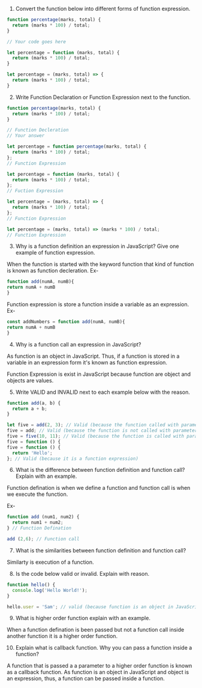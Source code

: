1. Convert the function below into different forms of function expression.

```js
function percentage(marks, total) {
  return (marks * 100) / total;
}

// Your code goes here

let percentage = function (marks, total) {
  return (marks * 100) / total;
}

let percentage = (marks, total) => {
  return (marks * 100) / total;
}

```

2. Write Function Declaration or Function Expression next to the function.

```js
function percentage(marks, total) {
  return (marks * 100) / total;
}

// Function Decleration
// Your answer
```

```js
let percentage = function percentage(marks, total) {
  return (marks * 100) / total;
};
// Function Expression
```

```js
let percentage = function (marks, total) {
  return (marks * 100) / total;
};
// Fuction Expression
```

```js
let percentage = (marks, total) => {
  return (marks * 100) / total;
};
// Function Expression
```

```js
let percentage = (marks, total) => (marks * 100) / total;
// Function Expression
```

3. Why is a function definition an expression in JavaScript? Give one example of function expression.

When the function is started with the keyword function that kind of function is known as function decleration.
Ex- 
```js
function add(numA, numB){
return numA + numB
}
```
Function expression is store a function inside a variable as an expression.
Ex-
```js
const addNumbers = function add(numA, numB){
return numA + numB
}
```

4. Why is a function call an expression in JavaScript?

As function is an object in JavaScript. Thus, if a function is stored in a variable in an expression form it's known as function expression.

Function Expression is exist in JavaScript because function are object and objects are values.

5. Write VALID and INVALID next to each example below with the reason.

```js
function add(a, b) {
  return a + b;
}

let five = add(2, 3); // Valid (because the function called with parameters)
five = add; // Valid (because the function is not called with parameters, it's a function reference)
five = five(10, 11); // Valid (because the function is called with parameters, also the variable five is already declared to store the value)
five = function () {
five = function () {
  return 'Hello';
}; // Valid (because it is a function expression)
```

6. What is the difference between function definition and function call? Explain with an example.

Function defination is when we define a function and function call is when we execute the function.

Ex-
```js
function add (num1, num2) {
  return num1 + num2;
} // Function Defination

add (2,6); // Function call
```

7. What is the similarities between function definition and function call?

Similarty is execution of a function.

8. Is the code below valid or invalid. Explain with reason.

```js
function hello() {
  console.log('Hello World!');
}

hello.user = 'Sam'; // valid (because function is an object in JavaScript)
```

9. What is higher order function explain with an example.

When a function defination is been passed but not a function call inside another function it is a higher order function.



10. Explain what is callback function. Why you can pass a function inside a function?

A function that is passed a a parameter to a higher order function is known as a callback function. As function is an object in JavaScript and object is an expression, thus, a function can be passed inside a function.
